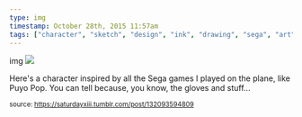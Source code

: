 ```yaml
---
type: img
timestamp: October 28th, 2015 11:57am
tags: ["character", "sketch", "design", "ink", "drawing", "sega", "art"]
---
```

img
<img src="https://saturdayxiii.github.io/media/132093594809.jpg"/>

Here's a character inspired by all the Sega games I played on the plane, like Puyo Pop.  You can tell because, you know, the gloves and stuff&hellip;
 
      
      
      
      
      
  
<small>source: https://saturdayxiii.tumblr.com/post/132093594809</small>